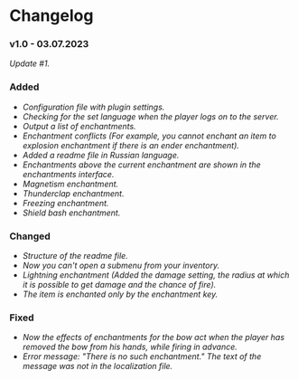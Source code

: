 # Changelog

### v1.0 - 03.07.2023

_Update #1._

### Added

- _Configuration file with plugin settings._
- _Checking for the set language when the player logs on to the server._
- _Output a list of enchantments._
- _Enchantment conflicts (For example, you cannot enchant an item to 
explosion enchantment if there is an ender enchantment)._
- _Added a readme file in Russian language._
- _Enchantments above the current enchantment are shown in the 
enchantments interface._
- _Magnetism enchantment._
- _Thunderclap enchantment._
- _Freezing enchantment._
- _Shield bash enchantment._

### Changed

- _Structure of the readme file._
- _Now you can't open a submenu from your inventory._
- _Lightning enchantment (Added the damage setting, the radius at which it 
is possible to get damage and the chance of fire)._
- _The item is enchanted only by the enchantment key._

### Fixed

- _Now the effects of enchantments for the bow act when the player has removed the 
bow from his hands, while firing in advance._
- _Error message: "There is no such enchantment." The text of the message was not 
in the localization file._
